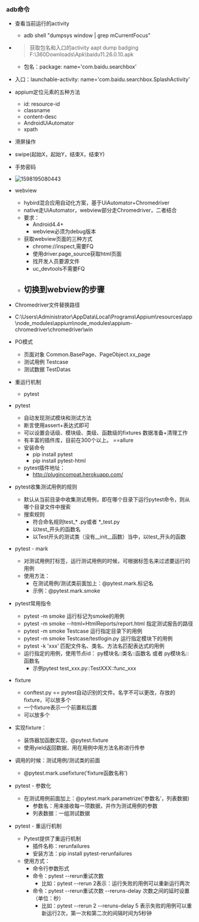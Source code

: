 ### adb命令

- 查看当前运行的activity
  
  - adb shell "dumpsys window | grep mCurrentFocus"
  
- > 获取包名和入口的activity
  > aapt dump badging F:\360Downloads\Apk\baidu11.26.0.10.apk

  - 包名：package: name='com.baidu.searchbox'

- 入口：launchable-activity: name='com.baidu.searchbox.SplashActivity'

- appium定位元素的五种方法
  - id: resource-id
  - classname
  - content-desc
  - AndroidUiAutomator
  - xpath

- 滑屏操作
  
- swipe(起始X，起始Y，结束X，结束Y)  
  
- 手势密码
  
- ![1598195080443](C:\Users\Mloong\AppData\Roaming\Typora\typora-user-images\1598195080443.png)
  
- webview
  - hybird混合应用自动化方案，基于UiAutomator+Chromedriver
  - native走UiAutomator，webview部分走Chromedriver，二者结合
  - 要求：
    - Android4.4+
    - webview必须为debug版本
  - 获取webview页面的三种方式
    - chrome://inspect,需要FQ
    - 使用driver.page_source获取html页面
    - 找开发人员要源文件
    - uc_devtools不需要FQ
  - 切换到webview的步骤
    - 
  
- Chromedriver文件替换路径
  
- C:\Users\Administrator\AppData\Local\Programs\Appium\resources\app\node_modules\appium\node_modules\appium-chromedriver\chromedriver\win
  
- PO模式
  - 页面对象 Common.BasePage、PageObject.xx_page
  - 测试用例 Testcase
  - 测试数据 TestDatas

- 重运行机制
  
  - pytest
  
- pytest

  - 自动发现测试模块和测试方法
  - 断言使用assert+表达式即可
  - 可以设置会话级、模块级、类级、函数级的fixtures 数据准备+清理工作
  - 有丰富的插件库，目前在300个以上。 ==allure
  - 安装命令
    - pip install pytest
    - pip install pytest-html
  - pytest插件地址：
    - http://plugincompat.herokuapp.com/

- pytest收集测试用例的规则

  - 默认从当前目录中收集测试用例，即在哪个目录下运行pytest命令，则从哪个目录文件中搜索
  - 搜索规则
    - 符合命名规则test\_* .py或者 *\_test.py
    - 以test\_开头的函数名
    - 以Test开头的测试类（没有\_\_init\_\_函数）当中，以test\_开头的函数

- pytest - mark

  - 对测试用例打标签，运行测试用例的时候，可根据标签名来过滤要运行的用例
  - 使用方法：
    - 在测试用例/测试类前面加上：@pytest.mark.标记名
    - 示例：@pytest.mark.smoke

- pytest常用指令
  - pytest -m smoke 运行标记为smoke的用例
  - pytest -m smoke --html=HtmlReports/report.html  指定测试报告的路径
  - pytest -m smoke Testcase 运行指定目录下的用例
  - pytest -m smoke Testcase/testlogin.py 运行指定模块下的用例
  - pytest -k 'xxx'  匹配文件名、类名、方法名匹配表达式的用例
  - 运行指定的用例，使用节点id：  py模块名::类名::函数名 或者 py模块名::函数名
    - 示例pytest test_xxx.py::TestXXX::func_xxx 



- fixture
  - conftest.py  == pytest自动识别的文件。名字不可以更改，存放的fixture，可以放多个
  - 一个fixture表示一个前置和后置
  - 可以放多个
- 实现fixture：
  - 装饰器加函数实现，@pytest.fixture
  - 使用yield返回数据，用在用例中用方法名称进行传参
- 调用的时候：测试用例/测试类的前面
  - @pytest.mark.usefixture('fixture函数名称') 

- pytest - 参数化
  - 在测试用例前面加上：@pytest.mark.parametrize('参数名'，列表数据)
    - 参数名：用来接收每一项数据，并作为测试用例的参数
    - 列表数据：一组测试数据
- pytest - 重运行机制
  - Pytest提供了重运行机制
    - 插件名称：rerunfailures
    - 安装方法：pip install pytest-rerunfailures
  - 使用方式：
    - 命令行参数形式
    - 命令：pytest --rerun重试次数
      - 比如：pytest --rerun 2表示：运行失败的用例可以重新运行两次
    - 命令：pytest --rerun重试次数 --reruns-delay 次数之间的延时设置（单位：秒）
      - 比如：pytest --rerun 2 --reruns-delay 5 表示失败的用例可以重新运行2次，第一次和第二次的间隔时间为5秒钟